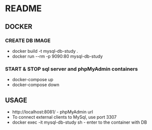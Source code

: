 # README #

## DOCKER
### CREATE DB IMAGE
- docker build -t mysql-db-study .
- docker run --rm -p 9090:80 mysql-db-study

### START & STOP sql server and phpMyAdmin containers
- docker-compose up 
- docker-compose down


## USAGE
- http://localhost:8081/ - phpMyAdmin url
- To connect external clients to MySql, use port 3307
- docker exec -it mysql-db-study sh - enter to the container with DB
